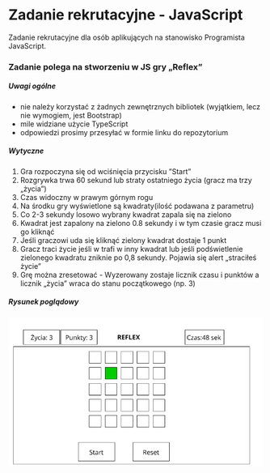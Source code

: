 # Zadanie rekrutacyjne - JavaScript

Zadanie rekrutacyjne dla osób aplikujących na stanowisko Programista JavaScript.

### Zadanie polega na stworzeniu  w JS gry „Reflex”

##### Uwagi ogólne
- nie należy korzystać z żadnych zewnętrznych bibliotek (wyjątkiem, lecz nie wymogiem, jest Bootstrap)
- mile widziane użycie TypeScript
- odpowiedzi prosimy przesyłać w formie linku do repozytorium

##### Wytyczne
1)    Gra rozpoczyna się od wciśnięcia przycisku ”Start”
2)    Rozgrywka trwa 60 sekund lub straty ostatniego życia (gracz ma trzy  „życia”)
3)    Czas widoczny w prawym górnym rogu
4)    Na środku gry wyświetlone są kwadraty(ilość podawana z parametru)
5)    Co 2-3 sekundy losowo wybrany kwadrat zapala się na zielono
6)    Kwadrat jest zapalony na zielono 0.8 sekundy i w tym czasie gracz musi go kliknąć
7)    Jeśli graczowi uda się kliknąć zielony kwadrat dostaje 1 punkt
8)    Gracz traci życie jeśli w trafi w inny kwadrat lub jeśli podświetlenie zielonego kwadratu zniknie po  0,8 sekundy. Pojawia się alert „straciłeś życie”
9)    Grę można zresetować  - Wyzerowany zostaje licznik czasu  i punktów a licznik „życia” wraca do stanu początkowego (np. 3)

##### Rysunek poglądowy
![](./img/makieta_rekrutacja.png)